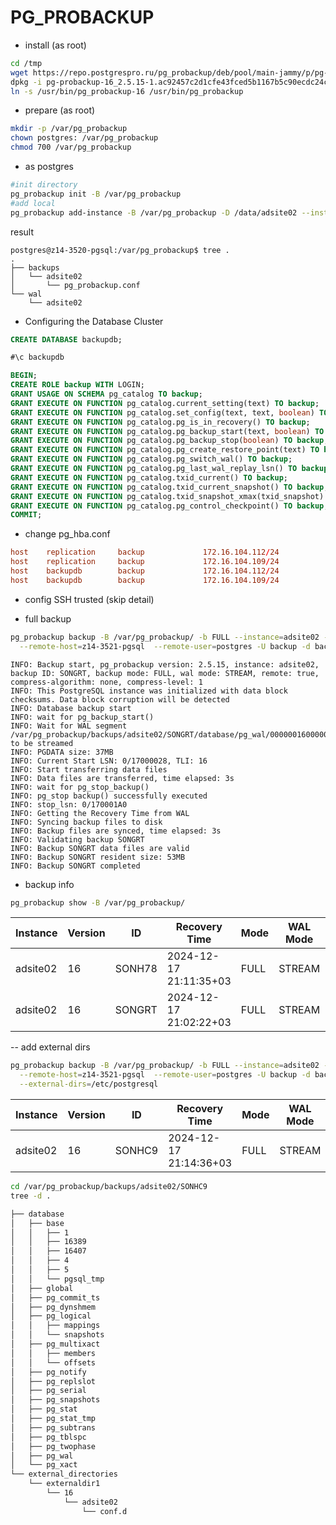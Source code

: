 # PG_PROBACKUP

- install (as root)

```bash
cd /tmp
wget https://repo.postgrespro.ru/pg_probackup/deb/pool/main-jammy/p/pg-probackup-16/pg-probackup-16_2.5.15-1.ac92457c2d1cfe43fced5b1167b5c90ecdc24cbe.jammy_amd64.deb
dpkg -i pg-probackup-16_2.5.15-1.ac92457c2d1cfe43fced5b1167b5c90ecdc24cbe.jammy_amd64.deb
ln -s /usr/bin/pg_probackup-16 /usr/bin/pg_probackup
```

- prepare (as root)

```bash
mkdir -p /var/pg_probackup
chown postgres: /var/pg_probackup
chmod 700 /var/pg_probackup
```

- as postgres

```bash
#init directory
pg_probackup init -B /var/pg_probackup
#add local
pg_probackup add-instance -B /var/pg_probackup -D /data/adsite02 --instance=adsite02
```

result

```
postgres@z14-3520-pgsql:/var/pg_probackup$ tree .
.
├── backups
│   └── adsite02
│       └── pg_probackup.conf
└── wal
    └── adsite02
```

- Configuring the Database Cluster

```sql
CREATE DATABASE backupdb;

#\c backupdb

BEGIN;
CREATE ROLE backup WITH LOGIN;
GRANT USAGE ON SCHEMA pg_catalog TO backup;
GRANT EXECUTE ON FUNCTION pg_catalog.current_setting(text) TO backup;
GRANT EXECUTE ON FUNCTION pg_catalog.set_config(text, text, boolean) TO backup;
GRANT EXECUTE ON FUNCTION pg_catalog.pg_is_in_recovery() TO backup;
GRANT EXECUTE ON FUNCTION pg_catalog.pg_backup_start(text, boolean) TO backup;
GRANT EXECUTE ON FUNCTION pg_catalog.pg_backup_stop(boolean) TO backup;
GRANT EXECUTE ON FUNCTION pg_catalog.pg_create_restore_point(text) TO backup;
GRANT EXECUTE ON FUNCTION pg_catalog.pg_switch_wal() TO backup;
GRANT EXECUTE ON FUNCTION pg_catalog.pg_last_wal_replay_lsn() TO backup;
GRANT EXECUTE ON FUNCTION pg_catalog.txid_current() TO backup;
GRANT EXECUTE ON FUNCTION pg_catalog.txid_current_snapshot() TO backup;
GRANT EXECUTE ON FUNCTION pg_catalog.txid_snapshot_xmax(txid_snapshot) TO backup;
GRANT EXECUTE ON FUNCTION pg_catalog.pg_control_checkpoint() TO backup;
COMMIT;
```

- change pg_hba.conf 

```conf
host    replication     backup             172.16.104.112/24               trust
host    replication     backup             172.16.104.109/24               trust
host    backupdb        backup             172.16.104.112/24               trust
host    backupdb        backup             172.16.104.109/24               trust
```

- config SSH trusted (skip detail)


- full backup

```bash
pg_probackup backup -B /var/pg_probackup/ -b FULL --instance=adsite02 --stream  \
  --remote-host=z14-3521-pgsql  --remote-user=postgres -U backup -d backupdb
```

```log
INFO: Backup start, pg_probackup version: 2.5.15, instance: adsite02, backup ID: SONGRT, backup mode: FULL, wal mode: STREAM, remote: true, compress-algorithm: none, compress-level: 1
INFO: This PostgreSQL instance was initialized with data block checksums. Data block corruption will be detected
INFO: Database backup start
INFO: wait for pg_backup_start()
INFO: Wait for WAL segment /var/pg_probackup/backups/adsite02/SONGRT/database/pg_wal/000000160000000000000017 to be streamed
INFO: PGDATA size: 37MB
INFO: Current Start LSN: 0/17000028, TLI: 16
INFO: Start transferring data files
INFO: Data files are transferred, time elapsed: 3s
INFO: wait for pg_stop_backup()
INFO: pg_stop backup() successfully executed
INFO: stop_lsn: 0/170001A0
INFO: Getting the Recovery Time from WAL
INFO: Syncing backup files to disk
INFO: Backup files are synced, time elapsed: 3s
INFO: Validating backup SONGRT
INFO: Backup SONGRT data files are valid
INFO: Backup SONGRT resident size: 53MB
INFO: Backup SONGRT completed
```

- backup info

```bash
pg_probackup show -B /var/pg_probackup/
```

Instance|  Version|  ID|      Recovery Time|           Mode|  WAL Mode|  TLI|   Time|  Data|   WAL|  Zratio|  Start LSN|   Stop LSN|    Status
---|---|---|---|---|---|---|---|---|---|---|---|---|---
adsite02|  16|       SONH78|  2024-12-17 21:11:35+03|  FULL|  STREAM|    22/0|   12s|  37MB|  32MB|    1.00|  0/19000028|  0/19000168|  OK
adsite02|  16|       SONGRT|  2024-12-17 21:02:22+03|  FULL|  STREAM|    22/0|   14s|  37MB|  16MB|    1.00|  0/17000028|  0/170001A0|  OK

-- add external dirs

```bash
pg_probackup backup -B /var/pg_probackup/ -b FULL --instance=adsite02 --stream  \
  --remote-host=z14-3521-pgsql  --remote-user=postgres -U backup -d backupdb \
  --external-dirs=/etc/postgresql
```

Instance|  Version|  ID|      Recovery Time|           Mode|  WAL Mode|  TLI|   Time|  Data|   WAL|  Zratio|  Start LSN|   Stop LSN|    Status
---|---|---|---|---|---|---|---|---|---|---|---|---|---
adsite02|  16|       SONHC9|  2024-12-17 21:14:36+03|  FULL|  STREAM|    22/0|   15s|  37MB|  32MB|    1.00|  0/1C000028|  0/1C000168|  OK

```bash
cd /var/pg_probackup/backups/adsite02/SONHC9
tree -d .
```

```txt
├── database
│   ├── base
│   │   ├── 1
│   │   ├── 16389
│   │   ├── 16407
│   │   ├── 4
│   │   ├── 5
│   │   └── pgsql_tmp
│   ├── global
│   ├── pg_commit_ts
│   ├── pg_dynshmem
│   ├── pg_logical
│   │   ├── mappings
│   │   └── snapshots
│   ├── pg_multixact
│   │   ├── members
│   │   └── offsets
│   ├── pg_notify
│   ├── pg_replslot
│   ├── pg_serial
│   ├── pg_snapshots
│   ├── pg_stat
│   ├── pg_stat_tmp
│   ├── pg_subtrans
│   ├── pg_tblspc
│   ├── pg_twophase
│   ├── pg_wal
│   └── pg_xact
└── external_directories
    └── externaldir1
        └── 16
            └── adsite02
                └── conf.d
```
